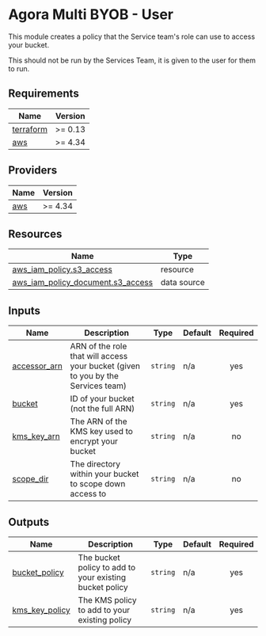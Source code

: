# Agora Multi BYOB - User

This module creates a policy that the Service team's role can use to access your bucket.

This should not be run by the Services Team, it is given to the user for them to run.

## Requirements

| Name | Version |
|------|---------|
| <a name="requirement_terraform"></a> [terraform](#requirement\_terraform) | >= 0.13 |
| <a name="requirement_aws"></a> [aws](#requirement\_aws) | >= 4.34 |

## Providers

| Name | Version |
|------|---------|
| <a name="provider_aws"></a> [aws](#provider\_aws) | >= 4.34 |

## Resources

| Name | Type |
|------|------|
| [aws_iam_policy.s3_access](https://registry.terraform.io/providers/hashicorp/aws/latest/docs/resources/iam_policy) | resource |
| [aws_iam_policy_document.s3_access](https://registry.terraform.io/providers/hashicorp/aws/latest/docs/data-sources/iam_policy_document) | data source |

## Inputs

| Name                                                              | Description                                                                      | Type     | Default | Required |
|-------------------------------------------------------------------|----------------------------------------------------------------------------------|----------|---------|:--------:|
| <a name="accessor_arn"></a> [accessor_arn](#input\_accessor\_arn) | ARN of the role that will access your bucket (given to you by the Services team) | `string` | n/a     |   yes    |
| <a name="bucket"></a> [bucket](#input\_bucket)                    | ID of your bucket (not the full ARN)                                             | `string` | n/a     |   yes    |
| <a name="kms_key_arn"></a> [kms_key_arn](#input\_kms\_key\_arn)   | The ARN of the KMS key used to encrypt your bucket                               | `string` | n/a     |    no    |
| <a name="scope_dir"></a> [scope_dir](#input\_scope\_dir)          | The directory within your bucket to scope down access to                         | `string` | n/a     |    no    |

## Outputs

| Name                                                                      | Description                                             | Type     | Default | Required |
|---------------------------------------------------------------------------|---------------------------------------------------------|----------|---------|:--------:|
| <a name="bucket_policy"></a> [bucket_policy](#output\_bucket\_policy)     | The bucket policy to add to your existing bucket policy | `string` | n/a     |   yes    |
| <a name="kms_key_policy"></a> [kms_key_policy](#output\_kms\_key\_policy) | The KMS policy to add to your existing policy           | `string` | n/a     |   yes    |
